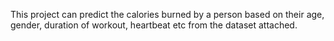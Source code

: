 This project can predict the calories burned by a person based on their age, gender, duration of workout, heartbeat etc from the dataset attached.

